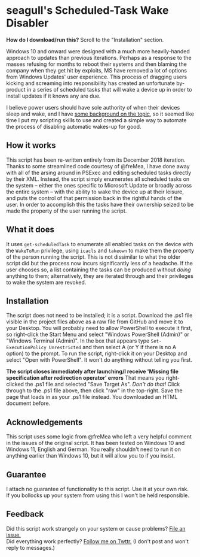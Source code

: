 # seagull's Scheduled-Task Wake Disabler
**How do I download/run this?** Scroll to the "Installation" section.

Windows 10 and onward were designed with a much more heavily-handed approach to updates than previous iterations. Perhaps as a response to the masses refusing for months to reboot their systems and then blaming the company when they get hit by exploits, MS have removed a lot of options from Windows Updates' user experience.
This process of dragging users kicking and screaming into responsibility has created an unfortunate by-product in a series of scheduled tasks that will wake a device up in order to install updates if it knows any are due.

I believe power users should have sole authority of when their devices sleep and wake, and I have [some background on the topic](https://superuser.com/questions/973009/conclusively-stop-wake-timers-from-waking-windows-10-desktop), so it seemed like time I put my scripting skills to use and created a simple way to automate the process of disabling automatic wakes-up for good.

## How it works
This script has been re-written entirely from its December 2018 iteration. Thanks to some streamlined code courtesy of @freMea, I have done away with all of the arsing around in PSExec and editing scheduled tasks directly by their XML. Instead, the script simply enumerates all scheduled tasks on the system – either the ones specific to Microsoft Update or broadly across the entire system – with the ability to wake the device up at their leisure, and puts the control of that permission back in the rightful hands of the user. In order to accomplish this the tasks have their ownership seized to be made the property of the user running the script.

## What it does
It uses `get-scheduledTask` to enumerate all enabled tasks on the device with the `WakeToRun` privilege, using `icacls` and `takeown` to make them the property of the person running the script. This is not dissimilar to what the older script did but the process now incurs significantly less of a headache.
If the user chooses so, a list containing the tasks can be produced without _doing_ anything to them; alternatively, they are iterated through and their privileges to wake the system are revoked.

## Installation
The script does not need to be installed; it is a script. Download the .ps1 file visible in the project files above as a raw file from GitHub and move it to your Desktop. You will probably need to allow PowerShell to execute it first, so right-click the Start Menu and select "Windows PowerShell (Admin)" or "Windows Terminal (Admin)". In the box that appears type `Set-ExecutionPolicy Unrestricted` and then select A (or Y if there is no A option) to the prompt.
To run the script, right-click it on your Desktop and select "Open with PowerShell". It won't do anything without telling you first.

**The script closes immediately after launching/I receive 'Missing file specification after redirection operator' errors**
That means you right-clicked the .ps1 file and selected "Save Target As". _Don't do that!_ Click through to the .ps1 file above, then click "raw" in the top-right. Save the page that loads in as your .ps1 file instead. You downloaded an HTML document before.

## Acknowledgements
This script uses some logic from @freMea who left a very helpful comment in the issues of the original script.
It has been tested on Windows 10 and Windows 11, English and German.
You really shouldn't need to run it on anything earlier than Windows 10, but it will allow you to if you insist.

## Guarantee
I attach no guarantee of functionality to this script. Use it at your own risk.  
If you bollocks up your system from using this I won't be held responsible.

## Feedback
Did this script work strangely on your system or cause problems? [File an issue.](https://github.com/seagull/disable-automaticrestarts/issues)  
Did everything work perfectly? [Follow me on Twttr.](https://www.twitter.com/seagull) (I don't post and won't reply to messages.)
